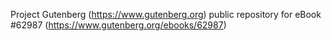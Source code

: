 Project Gutenberg (https://www.gutenberg.org) public repository for eBook #62987 (https://www.gutenberg.org/ebooks/62987)
